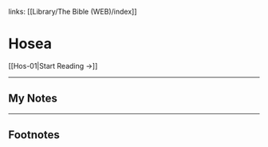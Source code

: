 links: [[Library/The Bible (WEB)/index]]
# Hosea

[[Hos-01|Start Reading →]]

---
## My Notes

---
## Footnotes